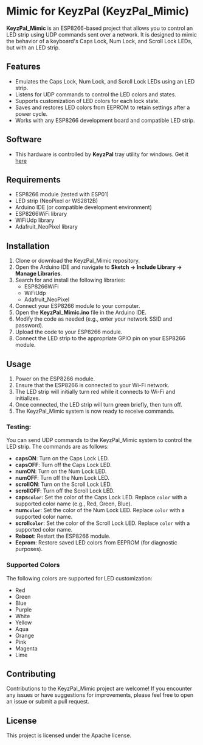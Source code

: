 # Mimic for KeyzPal (KeyzPal_Mimic)

**KeyzPal_Mimic** is an ESP8266-based project that allows you to control an LED strip using UDP commands sent over a network. It is designed to mimic the behavior of a keyboard's Caps Lock, Num Lock, and Scroll Lock LEDs, but with an LED strip.

## Features

-   Emulates the Caps Lock, Num Lock, and Scroll Lock LEDs using an LED strip.
-   Listens for UDP commands to control the LED colors and states.
-   Supports customization of LED colors for each lock state.
-   Saves and restores LED colors from EEPROM to retain settings after a power cycle.
-   Works with any ESP8266 development board and compatible LED strip.
  
## Software

-   This hardware is controlled by **KeyzPal** tray utility for windows. Get it [here]([https://link-url-here.org](https://github.com/limbo666/KeyzPal/releases))

## Requirements

-   ESP8266 module (tested with ESP01)
-   LED strip (NeoPixel or WS2812B)
-   Arduino IDE (or compatible development environment)
-   ESP8266WiFi library
-   WiFiUdp library
-   Adafruit_NeoPixel library

## Installation

1.  Clone or download the KeyzPal_Mimic repository.
2.  Open the Arduino IDE and navigate to **Sketch -> Include Library -> Manage Libraries**.
3.  Search for and install the following libraries:
    -   ESP8266WiFi
    -   WiFiUdp
    -   Adafruit_NeoPixel
4.  Connect your ESP8266 module to your computer.
5.  Open the **KeyzPal_Mimic.ino** file in the Arduino IDE.
6.  Modify the code as needed (e.g., enter your network SSID and password).
7.  Upload the code to your ESP8266 module.
8.  Connect the LED strip to the appropriate GPIO pin on your ESP8266 module.

## Usage

1.  Power on the ESP8266 module.
2.  Ensure that the ESP8266 is connected to your Wi-Fi network.
3.  The LED strip will initially turn red while it connects to Wi-Fi and initializes.
4.  Once connected, the LED strip will turn green briefly, then turn off.
5.  The KeyzPal_Mimic system is now ready to receive commands.

### Testing:

You can send UDP commands to the KeyzPal_Mimic system to control the LED strip. The commands are as follows:

-   **capsON**: Turn on the Caps Lock LED.
-   **capsOFF**: Turn off the Caps Lock LED.
-   **numON**: Turn on the Num Lock LED.
-   **numOFF**: Turn off the Num Lock LED.
-   **scrollON**: Turn on the Scroll Lock LED.
-   **scrollOFF**: Turn off the Scroll Lock LED.
-   **caps`color`**: Set the color of the Caps Lock LED. Replace `color` with a supported color name (e.g., Red, Green, Blue).
-   **num`color`**: Set the color of the Num Lock LED. Replace `color` with a supported color name.
-   **scroll`color`**: Set the color of the Scroll Lock LED. Replace `color` with a supported color name.
-   **Reboot**: Restart the ESP8266 module.
-   **Eeprom**: Restore saved LED colors from EEPROM (for diagnostic purposes).

### Supported Colors

The following colors are supported for LED customization:

-   Red
-   Green
-   Blue
-   Purple
-   White
-   Yellow
-   Aqua
-   Orange
-   Pink
-   Magenta
-   Lime

## Contributing

Contributions to the KeyzPal_Mimic project are welcome! If you encounter any issues or have suggestions for improvements, please feel free to open an issue or submit a pull request.

## License

This project is licensed under the Apache license.
